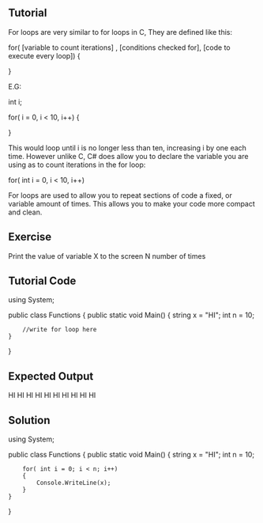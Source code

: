 Tutorial
--------

For loops are very similar to for loops in C, They are defined like this:

for( [variable to count iterations] , [conditions checked for], [code to execute every loop])
{

}

E.G:

int i;

for( i = 0, i < 10, i++)
{

}

This would loop until i is no longer less than ten, increasing i by one each time.
However unlike C, C# does allow you to declare the variable you are using as to count iterations in the for loop:

for( int i = 0, i < 10, i++)

For loops are used to allow you to repeat sections of code a fixed, or variable amount of times.
This allows you to make your code more compact and clean.

Exercise
--------

Print the value of variable X to the screen N number of times

Tutorial Code
-------------



using System;

public class Functions
{
    public static void Main()
    {
        string x = "HI";
        int n = 10;
        
        //write for loop here
    }
    
}


Expected Output
---------------

HI
HI
HI
HI
HI
HI
HI
HI
HI
HI

Solution
--------

using System;

public class Functions
{
    public static void Main()
    {
        string x = "HI";
        int n = 10;
        
        for( int i = 0; i < n; i++)
        {
            Console.WriteLine(x);
        }
    }
    
}

